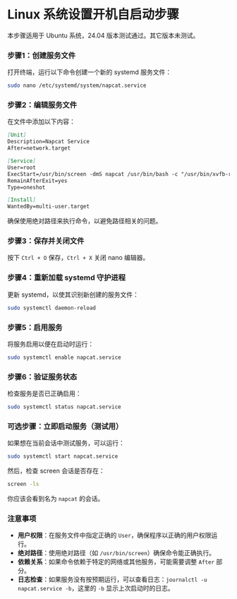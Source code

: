 # Linux 系统设置开机自启动步骤

本步骤适用于 Ubuntu 系统，24.04 版本测试通过。其它版本未测试。

### 步骤1：创建服务文件

打开终端，运行以下命令创建一个新的 systemd 服务文件：

```bash
sudo nano /etc/systemd/system/napcat.service
```

### 步骤2：编辑服务文件

在文件中添加以下内容：

```markdown
[Unit]
Description=Napcat Service
After=network.target

[Service]
User=root
ExecStart=/usr/bin/screen -dmS napcat /usr/bin/bash -c "/usr/bin/xvfb-run -a qq --no-sandbox"
RemainAfterExit=yes
Type=oneshot

[Install]
WantedBy=multi-user.target
```

确保使用绝对路径来执行命令，以避免路径相关的问题。

### 步骤3：保存并关闭文件

按下 `Ctrl + O` 保存，`Ctrl + X` 关闭 nano 编辑器。

### 步骤4：重新加载 systemd 守护进程

更新 systemd，以使其识别新创建的服务文件：

```bash
sudo systemctl daemon-reload
```

### 步骤5：启用服务

将服务启用以便在启动时运行：

```bash
sudo systemctl enable napcat.service
```

### 步骤6：验证服务状态

检查服务是否已正确启用：

```bash
sudo systemctl status napcat.service
```

### 可选步骤：立即启动服务（测试用）

如果想在当前会话中测试服务，可以运行：

```bash
sudo systemctl start napcat.service
```

然后，检查 screen 会话是否存在：

```bash
screen -ls
```

你应该会看到名为 `napcat` 的会话。

### 注意事项

- **用户权限**：在服务文件中指定正确的 `User`，确保程序以正确的用户权限运行。
- **绝对路径**：使用绝对路径（如 `/usr/bin/screen`）确保命令能正确执行。
- **依赖关系**：如果命令依赖于特定的网络或其他服务，可能需要调整 `After` 部分。
- **日志检查**：如果服务没有按预期运行，可以查看日志：`journalctl -u napcat.service -b`，这里的 `-b` 显示上次启动时的日志。
